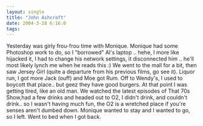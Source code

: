```yaml
---
layout: single
title: "John Ashcroft"
date: 2004-3-28 6:16:0
tags: 
---
```


Yesterday was girly frou-frou time with Monique. Monique had some Photoshop work to do, so I "borrowed" Al's laptop .. hehe, I more like hijacked it, I had to change his network settings, it disconnected him .. he'll most likely lynch me when he reads this :) We went to the mall for a bit, then saw Jersey Girl (quite a departure from his previous films, go see it). Liquor run, I got more Jack (ouff) and Moe got Rum. Off to Wendy's, I used to boycott that place.. but geez they have good burgers. At that point I was getting tired, like an old man. We watched the latest episodes of That 70s Show,had a few drinks and headed out to O2, I didn't drink, and couldn't drink.. so I wasn't having much fun, the O2 is a wretched place if you're senses aren't dumbed down. Monique wanted to stay and I wanted to go, so I left. Went to bed when I got back.

